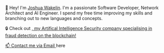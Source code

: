 👋 Hey! I'm <a href="https://joshwakelin.dev"> Joshua Wakelin</a>. I'm a passionate Software Developer, Network Architect and AI Engineer. I spend my free time improving my skills and branching out to new languages and concepts. 

🔒 Check out <a href="https://chainguarder.com">, my Artifical Intelligence Security company specialising in fraud detection on the blockchain! 

📫 Contact me via <a href="mailto:joshua@wakelin.net"> Email </a> here




<!--
**joshwakelin/joshwakelin** is a ✨ _special_ ✨ repository because its `README.md` (this file) appears on your GitHub profile.

Here are some ideas to get you started:

- 🔭 I’m currently working on ...
- 🌱 I’m currently learning ...
- 👯 I’m looking to collaborate on ...
- 🤔 I’m looking for help with ...
- 💬 Ask me about ...
- 📫 How to reach me: ...
- 😄 Pronouns: ...
- ⚡ Fun fact: ...
-->
